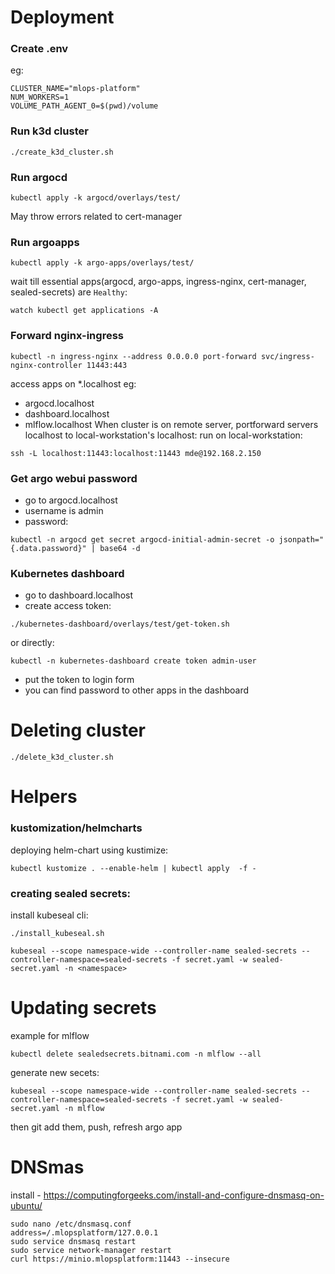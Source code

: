 # Deployment
### Create .env
eg:
```
CLUSTER_NAME="mlops-platform"
NUM_WORKERS=1
VOLUME_PATH_AGENT_0=$(pwd)/volume
```
### Run k3d cluster

```
./create_k3d_cluster.sh
```
### Run argocd
```
kubectl apply -k argocd/overlays/test/
```
May throw errors related to cert-manager

### Run argoapps
```
kubectl apply -k argo-apps/overlays/test/
```
wait till essential apps(argocd, argo-apps, ingress-nginx, cert-manager, sealed-secrets) are `Healthy`:
```
watch kubectl get applications -A
```

### Forward nginx-ingress
```
kubectl -n ingress-nginx --address 0.0.0.0 port-forward svc/ingress-nginx-controller 11443:443
```
access apps on *.localhost eg:
- argocd.localhost
- dashboard.localhost
- mlflow.localhost
When cluster is on remote server, portforward servers localhost to local-workstation's localhost:
run on local-workstation:
```
ssh -L localhost:11443:localhost:11443 mde@192.168.2.150
```

### Get argo webui password
- go to argocd.localhost
- username is admin
- password:
```
kubectl -n argocd get secret argocd-initial-admin-secret -o jsonpath="{.data.password}" | base64 -d
```

### Kubernetes dashboard
- go to dashboard.localhost
- create access token:
```
./kubernetes-dashboard/overlays/test/get-token.sh 
```
or directly:
```
kubectl -n kubernetes-dashboard create token admin-user
```
- put the token to login form
- you can find password to other apps in the dashboard

# Deleting cluster
```
./delete_k3d_cluster.sh
```
# Helpers

### kustomization/helmcharts
deploying helm-chart using kustimize:
```
kubectl kustomize . --enable-helm | kubectl apply  -f -
```
### creating sealed secrets:
install kubeseal cli:
```
./install_kubeseal.sh
```
```
kubeseal --scope namespace-wide --controller-name sealed-secrets --controller-namespace=sealed-secrets -f secret.yaml -w sealed-secret.yaml -n <namespace>
```

# Updating secrets
example for mlflow
```
kubectl delete sealedsecrets.bitnami.com -n mlflow --all
```
generate new secets:
```
kubeseal --scope namespace-wide --controller-name sealed-secrets --controller-namespace=sealed-secrets -f secret.yaml -w sealed-secret.yaml -n mlflow
```
then git add them, push, refresh argo app


# DNSmas
install - https://computingforgeeks.com/install-and-configure-dnsmasq-on-ubuntu/
```
sudo nano /etc/dnsmasq.conf
address=/.mlopsplatform/127.0.0.1
sudo service dnsmasq restart
sudo service network-manager restart
curl https://minio.mlopsplatform:11443 --insecure
```
